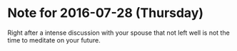 # Note for 2016-07-28 (Thursday)

Right after a intense discussion with your spouse that not left well is not the time to meditate on your future.
